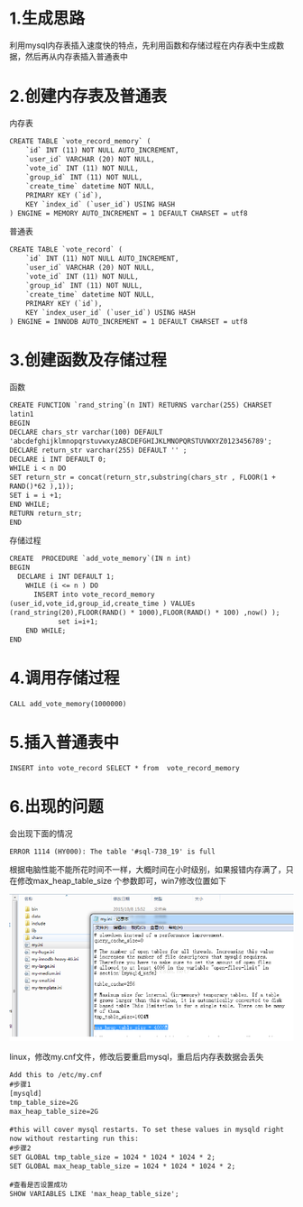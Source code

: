 # 1.生成思路

利用mysql内存表插入速度快的特点，先利用函数和存储过程在内存表中生成数据，然后再从内存表插入普通表中

# 2.创建内存表及普通表

内存表
```
CREATE TABLE `vote_record_memory` (  
    `id` INT (11) NOT NULL AUTO_INCREMENT,  
    `user_id` VARCHAR (20) NOT NULL,  
    `vote_id` INT (11) NOT NULL,  
    `group_id` INT (11) NOT NULL,  
    `create_time` datetime NOT NULL,  
    PRIMARY KEY (`id`),  
    KEY `index_id` (`user_id`) USING HASH  
) ENGINE = MEMORY AUTO_INCREMENT = 1 DEFAULT CHARSET = utf8  
```

普通表
```
CREATE TABLE `vote_record` (  
    `id` INT (11) NOT NULL AUTO_INCREMENT,  
    `user_id` VARCHAR (20) NOT NULL,  
    `vote_id` INT (11) NOT NULL,  
    `group_id` INT (11) NOT NULL,  
    `create_time` datetime NOT NULL,  
    PRIMARY KEY (`id`),  
    KEY `index_user_id` (`user_id`) USING HASH  
) ENGINE = INNODB AUTO_INCREMENT = 1 DEFAULT CHARSET = utf8  
```


# 3.创建函数及存储过程

函数
```
CREATE FUNCTION `rand_string`(n INT) RETURNS varchar(255) CHARSET latin1  
BEGIN   
DECLARE chars_str varchar(100) DEFAULT 'abcdefghijklmnopqrstuvwxyzABCDEFGHIJKLMNOPQRSTUVWXYZ0123456789';   
DECLARE return_str varchar(255) DEFAULT '' ;  
DECLARE i INT DEFAULT 0;   
WHILE i < n DO   
SET return_str = concat(return_str,substring(chars_str , FLOOR(1 + RAND()*62 ),1));   
SET i = i +1;   
END WHILE;   
RETURN return_str;   
END  
```

存储过程

```
CREATE  PROCEDURE `add_vote_memory`(IN n int)  
BEGIN    
  DECLARE i INT DEFAULT 1;  
    WHILE (i <= n ) DO  
      INSERT into vote_record_memory  (user_id,vote_id,group_id,create_time ) VALUEs (rand_string(20),FLOOR(RAND() * 1000),FLOOR(RAND() * 100) ,now() );  
            set i=i+1;  
    END WHILE;  
END  
```

# 4.调用存储过程

```
CALL add_vote_memory(1000000)  
```


# 5.插入普通表中

```
INSERT into vote_record SELECT * from  vote_record_memory  
```

# 6.出现的问题

会出现下面的情况
```
ERROR 1114 (HY000): The table '#sql-738_19' is full
```

根据电脑性能不能所花时间不一样，大概时间在小时级别，如果报错内存满了，只在修改max_heap_table_size 个参数即可，win7修改位置如下

![](/images/mysql/mysql%20快速生成百万条测试数据.png)



linux，修改my.cnf文件，修改后要重启mysql，重启后内存表数据会丢失

```
Add this to /etc/my.cnf
#步骤1
[mysqld]
tmp_table_size=2G
max_heap_table_size=2G

#this will cover mysql restarts. To set these values in mysqld right now without restarting run this:
#步骤2
SET GLOBAL tmp_table_size = 1024 * 1024 * 1024 * 2;
SET GLOBAL max_heap_table_size = 1024 * 1024 * 1024 * 2;

#查看是否设置成功
SHOW VARIABLES LIKE 'max_heap_table_size';
```




